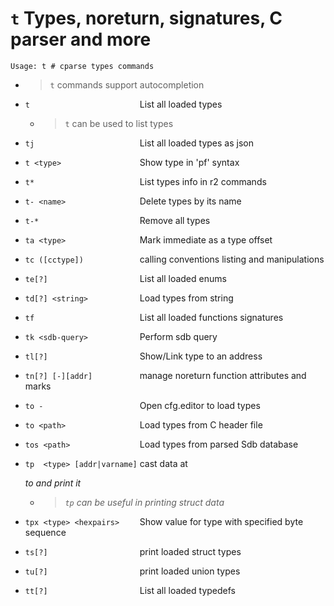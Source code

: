 <!-- TITLE: t -->

#  `t` Types, noreturn, signatures, C parser and more


```
Usage: t # cparse types commands
```

- > `t` commands support autocompletion

- `t                        `  List all loaded types
    - > `t` can be used to list types
- `tj                       `  List all loaded types as json
- `t <type>                 `  Show type in 'pf' syntax
- `t*                       `  List types info in r2 commands
- `t- <name>                `  Delete types by its name
- `t-*                      `  Remove all types
- `ta <type>                `  Mark immediate as a type offset
- `tc ([cctype])            `  calling conventions listing and manipulations
- `te[?]                    `  List all loaded enums
- `td[?] <string>           `  Load types from string
- `tf                       `  List all loaded functions signatures
- `tk <sdb-query>           `  Perform sdb query
- `tl[?]                    `  Show/Link type to an address
- `tn[?] [-][addr]          `  manage noreturn function attributes and marks
- `to -                     `  Open cfg.editor to load types
- `to <path>                `  Load types from C header file
- `tos <path>               `  Load types from parsed Sdb database
- `tp  <type> [addr|varname]`  cast data at <address> to <type> and print it
    - > `tp` can be useful in printing struct data
- `tpx <type> <hexpairs>    `  Show value for type with specified byte sequence
- `ts[?]                    `  print loaded struct types
- `tu[?]                    `  print loaded union types
- `tt[?]                    `  List all loaded typedefs

<p hidden>t- ta tb tc te td tf tk tl tn to tos tp ts tu tt</p>